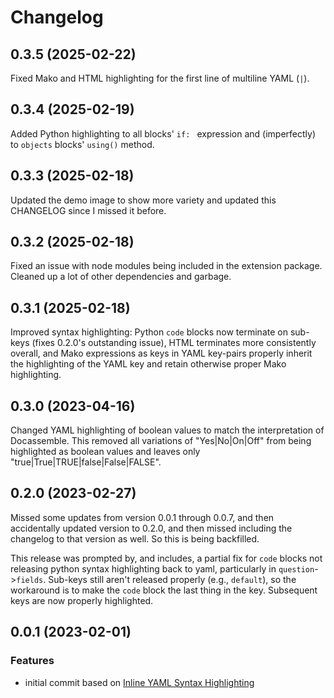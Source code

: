 # Changelog

## 0.3.5 (2025-02-22)
Fixed Mako and HTML highlighting for the first line of multiline YAML (`|`).

## 0.3.4 (2025-02-19)
Added Python highlighting to all blocks' `if: ` expression and (imperfectly) to `objects` blocks' `using()` method.

## 0.3.3 (2025-02-18)
Updated the demo image to show more variety and updated this CHANGELOG since I missed it before.

## 0.3.2 (2025-02-18)
Fixed an issue with node modules being included in the extension package. Cleaned up a lot of other dependencies and garbage.

## 0.3.1 (2025-02-18)
Improved syntax highlighting: Python `code` blocks now terminate on sub-keys (fixes 0.2.0's outstanding issue), HTML terminates more consistently overall, and Mako expressions as keys in YAML key-pairs properly inherit the highlighting of the YAML key and retain otherwise proper Mako highlighting.

## 0.3.0 (2023-04-16)
Changed YAML highlighting of boolean values to match the interpretation of Docassemble. This removed all variations of "Yes|No|On|Off" from being highlighted as boolean values and leaves only "true|True|TRUE|false|False|FALSE".

## 0.2.0 (2023-02-27)
Missed some updates from version 0.0.1 through 0.0.7, and then accidentally updated version to 0.2.0, and then missed including the changelog to that version as well. So this is being backfilled.

This release was prompted by, and includes, a partial fix for `code` blocks not releasing python syntax highlighting back to yaml, particularly in `question`->`fields`. Sub-keys still aren't released properly (e.g., `default`), so the workaround is to make the `code` block the last thing in the key. Subsequent keys are now properly highlighted.

## 0.0.1 (2023-02-01)

### Features

* initial commit based on [Inline YAML Syntax Highlighting](https://github.com/monotykamary/inline-yaml)
